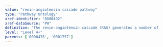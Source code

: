 ```yaml
---
value: "renin-angiotensin cascade pathway"
type: "Pathway Ontology"
xref-identifier: "0000492"
xref-dataSource: "PW"
definition: "The renin-angiotensin cascade (RAS) generates a number of bioactive peptides with diverse physiological and pathophysiological functions. RAS exerts vasoconstriction, vasodilation or vascular remodeling, cell proliferation or anti-proliferation effects, depending on which angiotensin peptide generates the signaling. Some of these features are also shared by the kallikrein-kinin system (KKS); the two systems can interact and cross-talk."
level: "Level 4+"
parents: ['0000476', '0001757']
---
```

